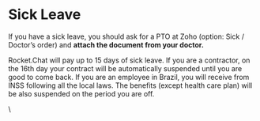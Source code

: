 # Sick Leave

If you have a sick leave, you should ask for a PTO at Zoho (option: Sick / Doctor’s order) and **attach the document from your doctor.**&#x20;



Rocket.Chat will pay up to 15 days of sick leave. If you are a contractor, on the 16th day your contract will be automatically suspended until you are good to come back. If you are an employee in Brazil, you will receive from INSS following all the local laws. The benefits (except health care plan) will be also suspended on the period you are off.&#x20;

\
